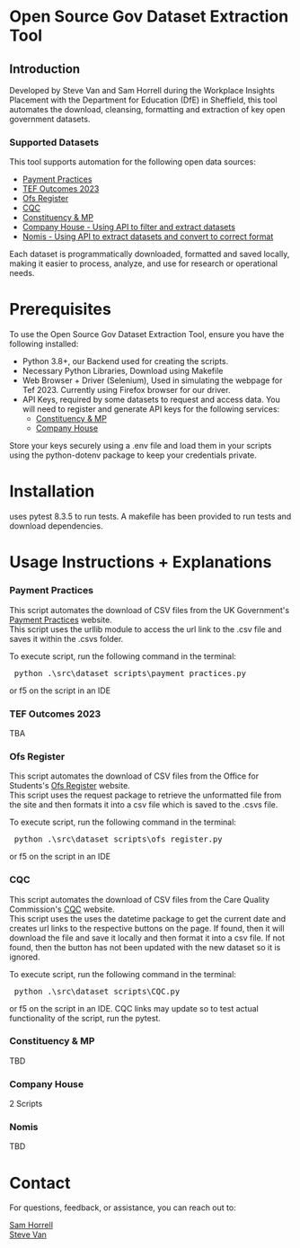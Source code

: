 # Open Source Gov Dataset Extraction Tool

## Introduction 
Developed by Steve Van and Sam Horrell during the Workplace Insights Placement with the Department for Education (DfE) in Sheffield, this tool automates the download, cleansing, formatting and extraction of key open government datasets.

### Supported Datasets
This tool supports automation for the following open data sources:
- [Payment Practices](https://check-payment-practices.service.gov.uk/export/)
- [TEF Outcomes 2023](https://tef2023.officeforstudents.org.uk/)
- [Ofs Register](https://www.officeforstudents.org.uk/for-providers/regulatory-resources/the-ofs-register/#/)
- [CQC](https://www.cqc.org.uk/about-us/transparency/using-cqc-data)
- [Constituency & MP](https://developer.parliament.uk/)
- [Company House - Using API to filter and extract datasets](https://developer.company-information.service.gov.uk/overview)
- [Nomis - Using API to extract datasets and convert to correct format](https://www.nomisweb.co.uk/api/v01/help)

Each dataset is programmatically downloaded, formatted and saved locally, making it easier to process, analyze, and use for research or operational needs.

# Prerequisites
To use the Open Source Gov Dataset Extraction Tool, ensure you have the following installed:
- Python 3.8+, our Backend used for creating the scripts.
- Necessary Python Libraries, Download using Makefile
- Web Browser + Driver (Selenium), Used in simulating the webpage for Tef 2023. Currently using Firefox browser for our driver.
- API Keys, required by some datasets to request and access data. You will need to register and generate API keys for the following services:
    - [Constituency & MP](https://developer.parliament.uk/)
    - [Company House](https://developer.company-information.service.gov.uk/overview)
  
 Store your keys securely using a .env file and load them in your scripts using the python-dotenv package to keep your credentials private.

# Installation 
uses pytest 8.3.5 to run tests.
A makefile has been provided to run tests and download dependencies.
<Talk about Makefile and downloads here>

# Usage Instructions + Explanations
 ### Payment Practices
 This script automates the download of CSV files from the UK Government's [Payment Practices](https://check-payment-practices.service.gov.uk/export/) website. <br/>
 This script uses the urllib module to access the url link to the .csv file and saves it within the .csvs folder.

 To execute script, run the following command in the terminal:
  <pre> python .\src\dataset_scripts\payment_practices.py </pre>
 or f5 on the script in an IDE

 ### TEF Outcomes 2023
  TBA

### Ofs Register 
This script automates the download of CSV files from the Office for Students's [Ofs Register](https://www.officeforstudents.org.uk/for-providers/regulatory-resources/the-ofs-register/#/) website. <br/>
This script uses the request package to retrieve the unformatted file from the site and then formats it into a csv file which is saved to the .csvs file.

 To execute script, run the following command in the terminal:
  <pre> python .\src\dataset_scripts\ofs_register.py </pre>
 or f5 on the script in an IDE

 ### CQC 
 This script automates the download of CSV files from the Care Quality Commission's [CQC](https://www.cqc.org.uk/about-us/transparency/using-cqc-data) website. <br/>
 This script uses the uses the datetime package to get the current date and creates url links to the respective buttons on the page. If found, then it will download the 
 file and save it locally and then format it into a csv file. If not found, then the button has not been updated with the new dataset so it is ignored.

 To execute script, run the following command in the terminal:
   <pre> python .\src\dataset_scripts\CQC.py </pre>
 or f5 on the script in an IDE. CQC links may update so to test actual functionality of the script, run the pytest.

 ### Constituency & MP 
 TBD

 ### Company House 
 2 Scripts 

 ### Nomis 
 TBD

 # Contact 
 For questions, feedback, or assistance, you can reach out to:

[Sam Horrell](https://github.com/shorrell1) <br/>
[Steve Van](https://github.com/STVN-afk)

 


 


 



